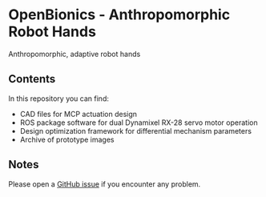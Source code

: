 # OpenBionics - Anthropomorphic Robot Hands
Anthropomorphic, adaptive robot hands

## Contents

In this repository you can find:
* CAD files for MCP actuation design
* ROS package software for dual Dynamixel RX-28 servo motor operation 
* Design optimization framework for differential mechanism parameters
* Archive of prototype images

## Notes

Please open a [GitHub issue](https://github.com/OpenBionics/Anthropomorphic-Robot-Hands/issues) if you encounter any problem.
